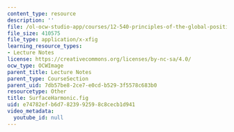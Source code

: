 ```yaml
---
content_type: resource
description: ''
file: /ol-ocw-studio-app/courses/12-540-principles-of-the-global-positioning-system-spring-2012/e74782efb6d7823992598c8cecb1d941_SurfaceHarmonic.fig
file_size: 410575
file_type: application/x-xfig
learning_resource_types:
- Lecture Notes
license: https://creativecommons.org/licenses/by-nc-sa/4.0/
ocw_type: OCWImage
parent_title: Lecture Notes
parent_type: CourseSection
parent_uid: 7db57be8-2ce7-e0cd-b529-3f5578c683b0
resourcetype: Other
title: SurfaceHarmonic.fig
uid: e74782ef-b6d7-8239-9259-8c8cecb1d941
video_metadata:
  youtube_id: null
---
```

